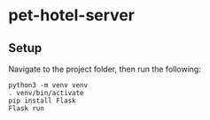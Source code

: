 # pet-hotel-server

## Setup
Navigate to the project folder, then run the following: 

    python3 -m venv venv
    . venv/bin/activate
    pip install Flask
    Flask run

